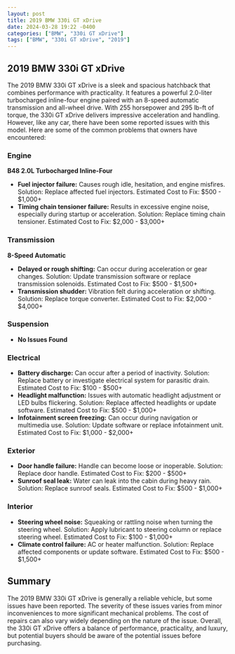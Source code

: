 ```yaml
---
layout: post
title: 2019 BMW 330i GT xDrive
date: 2024-03-28 19:22 -0400
categories: ["BMW", "330i GT xDrive"]
tags: ["BMW", "330i GT xDrive", "2019"]
---
```

## 2019 BMW 330i GT xDrive

The 2019 BMW 330i GT xDrive is a sleek and spacious hatchback that combines performance with practicality. It features a powerful 2.0-liter turbocharged inline-four engine paired with an 8-speed automatic transmission and all-wheel drive. With 255 horsepower and 295 lb-ft of torque, the 330i GT xDrive delivers impressive acceleration and handling. However, like any car, there have been some reported issues with this model. Here are some of the common problems that owners have encountered:

### Engine

**B48 2.0L Turbocharged Inline-Four**

* **Fuel injector failure:** Causes rough idle, hesitation, and engine misfires. Solution: Replace affected fuel injectors. Estimated Cost to Fix: $500 - $1,000+
* **Timing chain tensioner failure:** Results in excessive engine noise, especially during startup or acceleration. Solution: Replace timing chain tensioner. Estimated Cost to Fix: $2,000 - $3,000+

### Transmission

**8-Speed Automatic**

* **Delayed or rough shifting:** Can occur during acceleration or gear changes. Solution: Update transmission software or replace transmission solenoids. Estimated Cost to Fix: $500 - $1,500+
* **Transmission shudder:** Vibration felt during acceleration or shifting. Solution: Replace torque converter. Estimated Cost to Fix: $2,000 - $4,000+

### Suspension

* **No Issues Found**

### Electrical

* **Battery discharge:** Can occur after a period of inactivity. Solution: Replace battery or investigate electrical system for parasitic drain. Estimated Cost to Fix: $100 - $500+
* **Headlight malfunction:** Issues with automatic headlight adjustment or LED bulbs flickering. Solution: Replace affected headlights or update software. Estimated Cost to Fix: $500 - $1,000+
* **Infotainment screen freezing:** Can occur during navigation or multimedia use. Solution: Update software or replace infotainment unit. Estimated Cost to Fix: $1,000 - $2,000+

### Exterior

* **Door handle failure:** Handle can become loose or inoperable. Solution: Replace door handle. Estimated Cost to Fix: $200 - $500+
* **Sunroof seal leak:** Water can leak into the cabin during heavy rain. Solution: Replace sunroof seals. Estimated Cost to Fix: $500 - $1,000+

### Interior

* **Steering wheel noise:** Squeaking or rattling noise when turning the steering wheel. Solution: Apply lubricant to steering column or replace steering wheel. Estimated Cost to Fix: $100 - $1,000+
* **Climate control failure:** AC or heater malfunction. Solution: Replace affected components or update software. Estimated Cost to Fix: $500 - $1,500+

## Summary

The 2019 BMW 330i GT xDrive is generally a reliable vehicle, but some issues have been reported. The severity of these issues varies from minor inconveniences to more significant mechanical problems. The cost of repairs can also vary widely depending on the nature of the issue. Overall, the 330i GT xDrive offers a balance of performance, practicality, and luxury, but potential buyers should be aware of the potential issues before purchasing.
